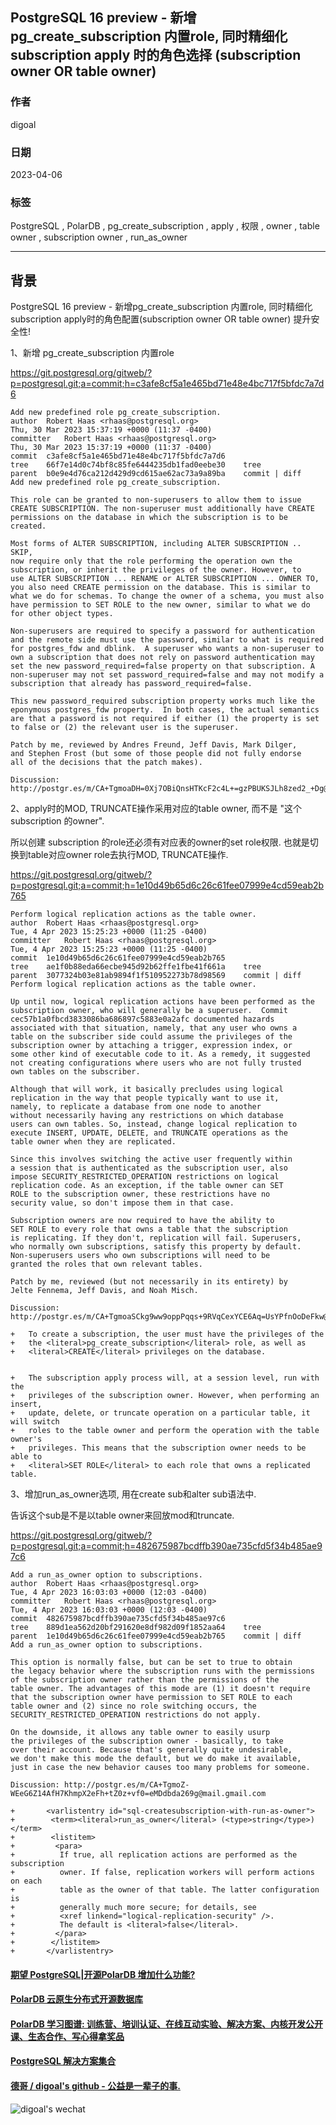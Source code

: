 ## PostgreSQL 16 preview - 新增pg_create_subscription 内置role, 同时精细化 subscription apply 时的角色选择 (subscription owner OR table owner)      
                                                                                                
### 作者                                                                          
digoal                                                                          
                                                                          
### 日期                                                                          
2023-04-06                                                                      
                                                                
### 标签                                                                          
PostgreSQL , PolarDB , pg_create_subscription , apply , 权限 , owner , table owner , subscription owner , run_as_owner           
                                                                          
----                                                                          
                                                                          
## 背景     
PostgreSQL 16 preview - 新增pg_create_subscription 内置role, 同时精细化 subscription apply时的角色配置(subscription owner OR table owner)      提升安全性!   
  
1、新增 pg_create_subscription 内置role  
  
https://git.postgresql.org/gitweb/?p=postgresql.git;a=commit;h=c3afe8cf5a1e465bd71e48e4bc717f5bfdc7a7d6  
  
```  
Add new predefined role pg_create_subscription.  
author	Robert Haas <rhaas@postgresql.org>	  
Thu, 30 Mar 2023 15:37:19 +0000 (11:37 -0400)  
committer	Robert Haas <rhaas@postgresql.org>	  
Thu, 30 Mar 2023 15:37:19 +0000 (11:37 -0400)  
commit	c3afe8cf5a1e465bd71e48e4bc717f5bfdc7a7d6  
tree	66f7e14d0c74bf8c85fe6444235db1fad0eebe30	tree  
parent	b0e9e4d76ca212d429d9cd615ae62ac73a9a89ba	commit | diff  
Add new predefined role pg_create_subscription.  
  
This role can be granted to non-superusers to allow them to issue  
CREATE SUBSCRIPTION. The non-superuser must additionally have CREATE  
permissions on the database in which the subscription is to be  
created.  
  
Most forms of ALTER SUBSCRIPTION, including ALTER SUBSCRIPTION .. SKIP,  
now require only that the role performing the operation own the  
subscription, or inherit the privileges of the owner. However, to  
use ALTER SUBSCRIPTION ... RENAME or ALTER SUBSCRIPTION ... OWNER TO,  
you also need CREATE permission on the database. This is similar to  
what we do for schemas. To change the owner of a schema, you must also  
have permission to SET ROLE to the new owner, similar to what we do  
for other object types.  
  
Non-superusers are required to specify a password for authentication  
and the remote side must use the password, similar to what is required  
for postgres_fdw and dblink.  A superuser who wants a non-superuser to  
own a subscription that does not rely on password authentication may  
set the new password_required=false property on that subscription. A  
non-superuser may not set password_required=false and may not modify a  
subscription that already has password_required=false.  
  
This new password_required subscription property works much like the  
eponymous postgres_fdw property.  In both cases, the actual semantics  
are that a password is not required if either (1) the property is set  
to false or (2) the relevant user is the superuser.  
  
Patch by me, reviewed by Andres Freund, Jeff Davis, Mark Dilger,  
and Stephen Frost (but some of those people did not fully endorse  
all of the decisions that the patch makes).  
  
Discussion: http://postgr.es/m/CA+TgmoaDH=0Xj7OBiQnsHTKcF2c4L+=gzPBUKSJLh8zed2_+Dg@mail.gmail.com  
```  
  
2、apply时的MOD, TRUNCATE操作采用对应的table owner, 而不是 "这个 subscription 的owner".     
  
所以创建 subscription 的role还必须有对应表的owner的set role权限.  也就是切换到table对应owner role去执行MOD, TRUNCATE操作.    
  
https://git.postgresql.org/gitweb/?p=postgresql.git;a=commit;h=1e10d49b65d6c26c61fee07999e4cd59eab2b765  
  
```  
Perform logical replication actions as the table owner.  
author	Robert Haas <rhaas@postgresql.org>	  
Tue, 4 Apr 2023 15:25:23 +0000 (11:25 -0400)  
committer	Robert Haas <rhaas@postgresql.org>	  
Tue, 4 Apr 2023 15:25:23 +0000 (11:25 -0400)  
commit	1e10d49b65d6c26c61fee07999e4cd59eab2b765  
tree	ae1f0b88eda66ecbe945d92b62ffe1fbe41f661a	tree  
parent	3077324b03e81ab9894f1f510952273b78d98569	commit | diff  
Perform logical replication actions as the table owner.  
  
Up until now, logical replication actions have been performed as the  
subscription owner, who will generally be a superuser.  Commit  
cec57b1a0fbcd3833086ba686897c5883e0a2afc documented hazards  
associated with that situation, namely, that any user who owns a  
table on the subscriber side could assume the privileges of the  
subscription owner by attaching a trigger, expression index, or  
some other kind of executable code to it. As a remedy, it suggested  
not creating configurations where users who are not fully trusted  
own tables on the subscriber.  
  
Although that will work, it basically precludes using logical  
replication in the way that people typically want to use it,  
namely, to replicate a database from one node to another  
without necessarily having any restrictions on which database  
users can own tables. So, instead, change logical replication to  
execute INSERT, UPDATE, DELETE, and TRUNCATE operations as the  
table owner when they are replicated.  
  
Since this involves switching the active user frequently within  
a session that is authenticated as the subscription user, also  
impose SECURITY_RESTRICTED_OPERATION restrictions on logical  
replication code. As an exception, if the table owner can SET  
ROLE to the subscription owner, these restrictions have no  
security value, so don't impose them in that case.  
  
Subscription owners are now required to have the ability to  
SET ROLE to every role that owns a table that the subscription  
is replicating. If they don't, replication will fail. Superusers,  
who normally own subscriptions, satisfy this property by default.  
Non-superusers users who own subscriptions will need to be  
granted the roles that own relevant tables.  
  
Patch by me, reviewed (but not necessarily in its entirety) by  
Jelte Fennema, Jeff Davis, and Noah Misch.  
  
Discussion: http://postgr.es/m/CA+TgmoaSCkg9ww9oppPqqs+9RVqCexYCE6Aq=UsYPfnOoDeFkw@mail.gmail.com  
```  
  
```  
+   To create a subscription, the user must have the privileges of the  
+   the <literal>pg_create_subscription</literal> role, as well as  
+   <literal>CREATE</literal> privileges on the database.  
  
  
+   The subscription apply process will, at a session level, run with the  
+   privileges of the subscription owner. However, when performing an insert,  
+   update, delete, or truncate operation on a particular table, it will switch  
+   roles to the table owner and perform the operation with the table owner's  
+   privileges. This means that the subscription owner needs to be able to  
+   <literal>SET ROLE</literal> to each role that owns a replicated table.  
```  
  
  
3、增加run_as_owner选项, 用在create sub和alter sub语法中.  
  
告诉这个sub是不是以table owner来回放mod和truncate.    
  
https://git.postgresql.org/gitweb/?p=postgresql.git;a=commit;h=482675987bcdffb390ae735cfd5f34b485ae97c6  
  
```  
Add a run_as_owner option to subscriptions.  
author	Robert Haas <rhaas@postgresql.org>	  
Tue, 4 Apr 2023 16:03:03 +0000 (12:03 -0400)  
committer	Robert Haas <rhaas@postgresql.org>	  
Tue, 4 Apr 2023 16:03:03 +0000 (12:03 -0400)  
commit	482675987bcdffb390ae735cfd5f34b485ae97c6  
tree	889d1ea562d20bf291620e8df982d09f1852aa64	tree  
parent	1e10d49b65d6c26c61fee07999e4cd59eab2b765	commit | diff  
Add a run_as_owner option to subscriptions.  
  
This option is normally false, but can be set to true to obtain  
the legacy behavior where the subscription runs with the permissions  
of the subscription owner rather than the permissions of the  
table owner. The advantages of this mode are (1) it doesn't require  
that the subscription owner have permission to SET ROLE to each  
table owner and (2) since no role switching occurs, the  
SECURITY_RESTRICTED_OPERATION restrictions do not apply.  
  
On the downside, it allows any table owner to easily usurp  
the privileges of the subscription owner - basically, to take  
over their account. Because that's generally quite undesirable,  
we don't make this mode the default, but we do make it available,  
just in case the new behavior causes too many problems for someone.  
  
Discussion: http://postgr.es/m/CA+TgmoZ-WEeG6Z14AfH7KhmpX2eFh+tZ0z+vf0=eMDdbda269g@mail.gmail.com  
```  
  
```  
+       <varlistentry id="sql-createsubscription-with-run-as-owner">  
+        <term><literal>run_as_owner</literal> (<type>string</type>)</term>  
+        <listitem>  
+         <para>  
+          If true, all replication actions are performed as the subscription  
+          owner. If false, replication workers will perform actions on each  
+          table as the owner of that table. The latter configuration is  
+          generally much more secure; for details, see  
+          <xref linkend="logical-replication-security" />.  
+          The default is <literal>false</literal>.  
+         </para>  
+        </listitem>  
+       </varlistentry>  
```  
  
  
#### [期望 PostgreSQL|开源PolarDB 增加什么功能?](https://github.com/digoal/blog/issues/76 "269ac3d1c492e938c0191101c7238216")
  
  
#### [PolarDB 云原生分布式开源数据库](https://github.com/ApsaraDB "57258f76c37864c6e6d23383d05714ea")
  
  
#### [PolarDB 学习图谱: 训练营、培训认证、在线互动实验、解决方案、内核开发公开课、生态合作、写心得拿奖品](https://www.aliyun.com/database/openpolardb/activity "8642f60e04ed0c814bf9cb9677976bd4")
  
  
#### [PostgreSQL 解决方案集合](../201706/20170601_02.md "40cff096e9ed7122c512b35d8561d9c8")
  
  
#### [德哥 / digoal's github - 公益是一辈子的事.](https://github.com/digoal/blog/blob/master/README.md "22709685feb7cab07d30f30387f0a9ae")
  
  
![digoal's wechat](../pic/digoal_weixin.jpg "f7ad92eeba24523fd47a6e1a0e691b59")
  
